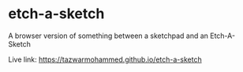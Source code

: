 # etch-a-sketch
A browser version of something between a sketchpad and an Etch-A-Sketch

Live link: https://tazwarmohammed.github.io/etch-a-sketch